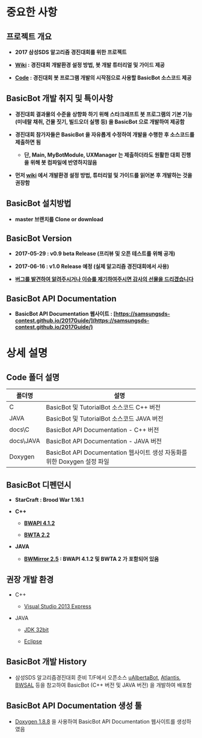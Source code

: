 # 중요한 사항

## 프로젝트 개요

* **2017 삼성SDS 알고리즘 경진대회를 위한 프로젝트**

* **[Wiki](https://github.com/SamsungSDS-Contest/2017Guide/wiki) : 경진대회 개발환경 설정 방법, 봇 개발 튜터리얼 및 가이드 제공**

* **[Code](https://github.com/SamsungSDS-Contest/2017Guide) : 경진대회 봇 프로그램 개발의 시작점으로 사용할 BasicBot 소스코드 제공**

## BasicBot 개발 취지 및 특이사항

* **경진대회 결과물의 수준을 상향화 하기 위해 스타크래프트 봇 프로그램의 기본 기능 (미네랄 채취, 건물 짓기, 빌드오더 실행 등) 을 BasicBot 으로 개발하여 제공함**

* **경진대회 참가자들은 BasicBot 을 자유롭게 수정하여 개발을 수행한 후 소스코드를 제출하면 됨**

  * **단, Main, MyBotModule, UXManager 는 제출하더라도 원활한 대회 진행을 위해 봇 컴파일에 반영하지않음**

* **먼저 [wiki](https://github.com/SamsungSDS-Contest/2017Guide/wiki) 에서 개발환경 설정 방법, 튜터리얼 및 가이드를 읽어본 후 개발하는 것을 권장함**

## BasicBot 설치방법

* **master 브랜치를 Clone or download**

## BasicBot Version

* **2017-05-29 : v0.9 beta Release (프리뷰 및 오픈 테스트를 위해 공개)**

* **2017-06-16 : v1.0 Release 예정 (실제 알고리즘 경진대회에서 사용)**

* **[버그를 발견하여 알려주시거나 이슈를 제기하여주시면 감사의 선물을 드리겠습니다](https://github.com/SamsungSDS-Contest/2017Guide/issues)**


## BasicBot API Documentation

* **BasicBot API Documentation 웹사이트 : [https://samsungsds-contest.github.io/2017Guide/](https://samsungsds-contest.github.io/2017Guide/)**

# 상세 설명

## Code 폴더 설명

|폴더명|설명|
|----|----|
|C|BasicBot 및 TutorialBot 소스코드 C++ 버전|
|JAVA|BasicBot 및 TutorialBot 소스코드 JAVA 버전|
|docs\\C|BasicBot API Documentation - C++ 버전|
|docs\\JAVA|BasicBot API Documentation - JAVA 버전|
|Doxygen|BasicBot API Documentation 웹사이트 생성 자동화를 위한 Doxygen 설정 파일|

## BasicBot 디펜던시

* **StarCraft : Brood War 1.16.1**

* **C++**

  * **[BWAPI 4.1.2](https://github.com/bwapi/bwapi/tree/4.1.2_VC140_compat)**

  * **[BWTA 2.2](https://bitbucket.org/auriarte/bwta2)**

* **JAVA**

  * **[BWMirror 2.5](https://github.com/vjurenka/BWMirror) : BWAPI 4.1.2 및 BWTA 2 가 포함되어 있음**


## 권장 개발 환경

* C++

  * [Visual Studio 2013 Express](https://www.microsoft.com/en-US/download/details.aspx?id=44914)

* JAVA

  * [JDK 32bit](http://www.oracle.com/technetwork/java/javase/downloads/jdk8-downloads-2133151.html) 

  * [Eclipse](https://eclipse.org/)


## BasicBot 개발 History

* 삼성SDS 알고리즘경진대회 준비 T/F에서 오픈소스 [uAlbertaBot](https://github.com/davechurchill/ualbertabot), [Atlantis](https://github.com/Ravaelles/Atlantis), [BWSAL](https://github.com/Fobbah/bwsal) 등을 참고하여 BasicBot (C++ 버전 및 JAVA 버전) 을 개발하여 배포함

## BasicBot API Documentation 생성 툴

* [Doxygen 1.8.8](http://www.doxygen.org/index.html) 을 사용하여 BasicBot API Documentation 웹사이트를 생성하였음
